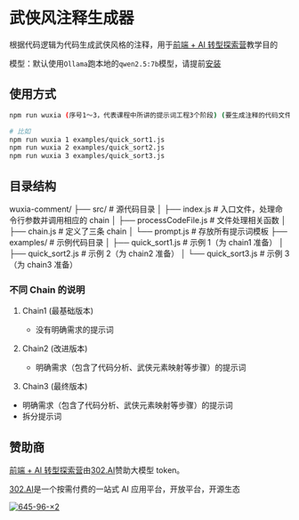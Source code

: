 # 武侠风注释生成器

根据代码逻辑为代码生成武侠风格的注释，用于[前端 + AI 转型探索营](https://kyscj.xetlk.com/s/3pm8Df)教学目的

模型：默认使用`Ollama`跑本地的`qwen2.5:7b`模型，请提前[安装](https://ollama.com/library/qwen2.5)

## 使用方式

```bash
npm run wuxia (序号1～3，代表课程中所讲的提示词工程3个阶段) (要生成注释的代码文件目录，可以用examples目录下的文件)

# 比如
npm run wuxia 1 examples/quick_sort1.js
npm run wuxia 2 examples/quick_sort2.js
npm run wuxia 3 examples/quick_sort3.js
```

## 目录结构

wuxia-comment/
├── src/ # 源代码目录
│ ├── index.js # 入口文件，处理命令行参数并调用相应的 chain
│ ├── processCodeFile.js # 文件处理相关函数
│ ├── chain.js # 定义了三条 chain
│ └── prompt.js # 存放所有提示词模板
├── examples/ # 示例代码目录
│ ├── quick_sort1.js # 示例 1（为 chain1 准备）
│ ├── quick_sort2.js # 示例 2（为 chain2 准备）
│ └── quick_sort3.js # 示例 3（为 chain3 准备）

### 不同 Chain 的说明

1. Chain1 (最基础版本)

   - 没有明确需求的提示词

2. Chain2 (改进版本)

   - 明确需求（包含了代码分析、武侠元素映射等步骤）的提示词

3. Chain3 (最终版本)

- 明确需求（包含了代码分析、武侠元素映射等步骤）的提示词
- 拆分提示词

## 赞助商

[前端 + AI 转型探索营](https://appjiz2zqrn2142.h5.xiaoeknow.com/p/course/column/p_673d5557e4b023c058a79b7d)由[302.AI](https://302.ai/)赞助大模型 token。

[302.AI](https://302.ai/)是一个按需付费的一站式 AI 应用平台，开放平台，开源生态

[![645-96-×2](https://github.com/user-attachments/assets/9d416233-bd01-44a9-ac94-91097049aebd)](https://302.ai/)
